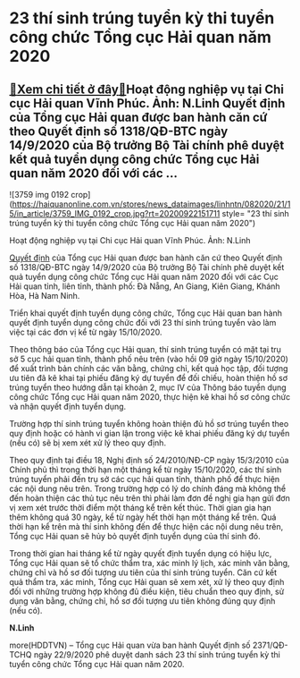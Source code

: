 23 thí sinh trúng tuyển kỳ thi tuyển công chức Tổng cục Hải quan năm 2020
=========================================================================

[:gift:Xem chi tiết ở đây:gift:](https://hddtvn.com/23-thi-sinh-trung-tuyen-ky-thi-tuyen-cong-chuc-tong-cuc-hai-quan-nam-2020/)Hoạt động nghiệp vụ tại Chi cục Hải quan Vĩnh Phúc. Ảnh: N.Linh Quyết định của Tổng cục Hải quan được ban hành căn cứ theo Quyết định số 1318/QĐ-BTC ngày 14/9/2020 của Bộ trưởng Bộ Tài chính phê duyệt kết quả tuyển dụng công chức Tổng cục Hải quan năm 2020 đối với các …
------------------------------------------------------------------------------------------------------------------------------------------------------------------------------------------------------------------------------------------------------------------------------





![3759 img 0192 crop](https://haiquanonline.com.vn/stores/news_dataimages/linhntn/082020/21/15/in_article/3759_IMG_0192_crop.jpg?rt=20200922151711 style= "23 thí sinh trúng tuyển kỳ thi tuyển công chức Tổng cục Hải quan năm 2020")


Hoạt động nghiệp vụ tại Chi cục Hải quan Vĩnh Phúc. Ảnh: N.Linh



[Quyết định](https://haiquanonline.com.vn/apiservice@/fileclick&i=280581) của Tổng cục Hải quan được ban hành căn cứ theo Quyết định số 1318/QĐ-BTC ngày 14/9/2020 của Bộ trưởng Bộ Tài chính phê duyệt kết quả tuyển dụng công chức Tổng cục Hải quan năm 2020 đối với các Cục Hải quan tỉnh, liên tỉnh, thành phố: Đà Nẵng, An Giang, Kiên Giang, Khánh Hòa, Hà Nam Ninh.


Triển khai quyết định tuyển dụng công chức, Tổng cục Hải quan ban hành quyết định tuyển dụng công chức đối với 23 thí sinh trúng tuyển vào làm việc tại các đơn vị kể từ ngày 15/10/2020.


Theo thông báo của Tổng cục Hải quan, thí sinh trúng tuyển có mặt tại trụ sở 5 cục hải quan tỉnh, thành phố nêu trên (vào hồi 09 giờ ngày 15/10/2020) để xuất trình bản chính các văn bằng, chứng chỉ, kết quả học tập, đối tượng ưu tiên đã kê khai tại phiếu đăng ký dự tuyển để đối chiếu, hoàn thiện hồ sơ trúng tuyển theo hướng dẫn tại khoản 2, mục IV của Thông báo tuyển dụng công chức Tổng cục Hải quan năm 2020, thực hiện kê khai hồ sơ công chức và nhận quyết định tuyển dụng.


Trường hợp thí sinh trúng tuyển không hoàn thiện đủ hồ sơ trúng tuyển theo quy định hoặc có hành vi gian lận trong việc kê khai phiếu đăng ký dự tuyển (nếu có) sẽ bị xem xét xử lý theo quy định.


Theo quy định tại điều 18, Nghị định số 24/2010/NĐ-CP ngày 15/3/2010 của Chính phủ thì trong thời hạn một tháng kể từ ngày 15/10/2020, các thí sinh trúng tuyển phải đến trụ sở các cục hải quan tỉnh, thành phố để thực hiện các nội dung nêu trên. Trong trường hợp có lý do chính đáng mà không thể đến hoàn thiện các thủ tục nêu trên thì phải làm đơn đề nghị gia hạn gửi đơn vị xem xét trước thời điểm một tháng kể trên kết thúc. Thời gian gia hạn thêm không quá 30 ngày, kể từ ngày hết thời hạn một tháng kể trên. Quá thời hạn kể trên mà thí sinh không đến để thực hiện các nội dung nêu trên, Tổng cục Hải quan sẽ hủy bỏ quyết định tuyển dụng của thí sinh đó.


Trong thời gian hai tháng kể từ ngày quyết định tuyển dụng có hiệu lực, Tổng cục Hải quan sẽ tổ chức thẩm tra, xác minh lý lịch, xác minh văn bằng, chứng chỉ và hồ sơ đối tượng ưu tiên của thí sinh trúng tuyển. Căn cứ kết quả thẩm tra, xác minh, Tổng cục Hải quan sẽ xem xét, xử lý theo quy định đối với những trường hợp không đủ điều kiện, tiêu chuẩn theo quy định, sử dụng văn bằng, chứng chỉ, hồ sơ đối tượng ưu tiên không đúng quy định (nếu có).




**N.Linh**



more(HDDTVN) – Tổng cục Hải quan vừa ban hành Quyết định số 2371/QĐ-TCHQ ngày 22/9/2020 phê duyệt danh sách 23 thí sinh trúng tuyển kỳ thi tuyển công chức Tổng cục Hải quan năm 2020.

